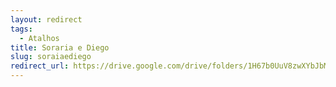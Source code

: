 ```yaml
---
layout: redirect
tags:
  - Atalhos
title: Soraria e Diego
slug: soraiaediego
redirect_url: https://drive.google.com/drive/folders/1H67b0UuV8zwXYbJbMAnn7x4_El25hStq?usp=drive_link
---
```

